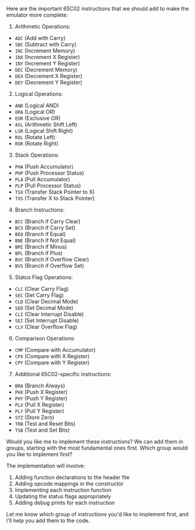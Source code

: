 Here are the important 65C02 instructions that we should add to make the emulator more complete:

1. Arithmetic Operations:
- `ADC` (Add with Carry)
- `SBC` (Subtract with Carry)
- `INC` (Increment Memory)
- `INX` (Increment X Register)
- `INY` (Increment Y Register)
- `DEC` (Decrement Memory)
- `DEX` (Decrement X Register)
- `DEY` (Decrement Y Register)

2. Logical Operations:
- `AND` (Logical AND)
- `ORA` (Logical OR)
- `EOR` (Exclusive OR)
- `ASL` (Arithmetic Shift Left)
- `LSR` (Logical Shift Right)
- `ROL` (Rotate Left)
- `ROR` (Rotate Right)

3. Stack Operations:
- `PHA` (Push Accumulator)
- `PHP` (Push Processor Status)
- `PLA` (Pull Accumulator)
- `PLP` (Pull Processor Status)
- `TSX` (Transfer Stack Pointer to X)
- `TXS` (Transfer X to Stack Pointer)

4. Branch Instructions:
- `BCC` (Branch if Carry Clear)
- `BCS` (Branch if Carry Set)
- `BEQ` (Branch if Equal)
- `BNE` (Branch if Not Equal)
- `BMI` (Branch if Minus)
- `BPL` (Branch if Plus)
- `BVC` (Branch if Overflow Clear)
- `BVS` (Branch if Overflow Set)

5. Status Flag Operations:
- `CLC` (Clear Carry Flag)
- `SEC` (Set Carry Flag)
- `CLD` (Clear Decimal Mode)
- `SED` (Set Decimal Mode)
- `CLI` (Clear Interrupt Disable)
- `SEI` (Set Interrupt Disable)
- `CLV` (Clear Overflow Flag)

6. Comparison Operations:
- `CMP` (Compare with Accumulator)
- `CPX` (Compare with X Register)
- `CPY` (Compare with Y Register)

7. Additional 65C02-specific instructions:
- `BRA` (Branch Always)
- `PHX` (Push X Register)
- `PHY` (Push Y Register)
- `PLX` (Pull X Register)
- `PLY` (Pull Y Register)
- `STZ` (Store Zero)
- `TRB` (Test and Reset Bits)
- `TSB` (Test and Set Bits)

Would you like me to implement these instructions? We can add them in groups, starting with the most fundamental ones first. Which group would you like to implement first?

The implementation will involve:
1. Adding function declarations to the header file
2. Adding opcode mappings in the constructor
3. Implementing each instruction function
4. Updating the status flags appropriately
5. Adding debug prints for each instruction

Let me know which group of instructions you'd like to implement first, and I'll help you add them to the code.
